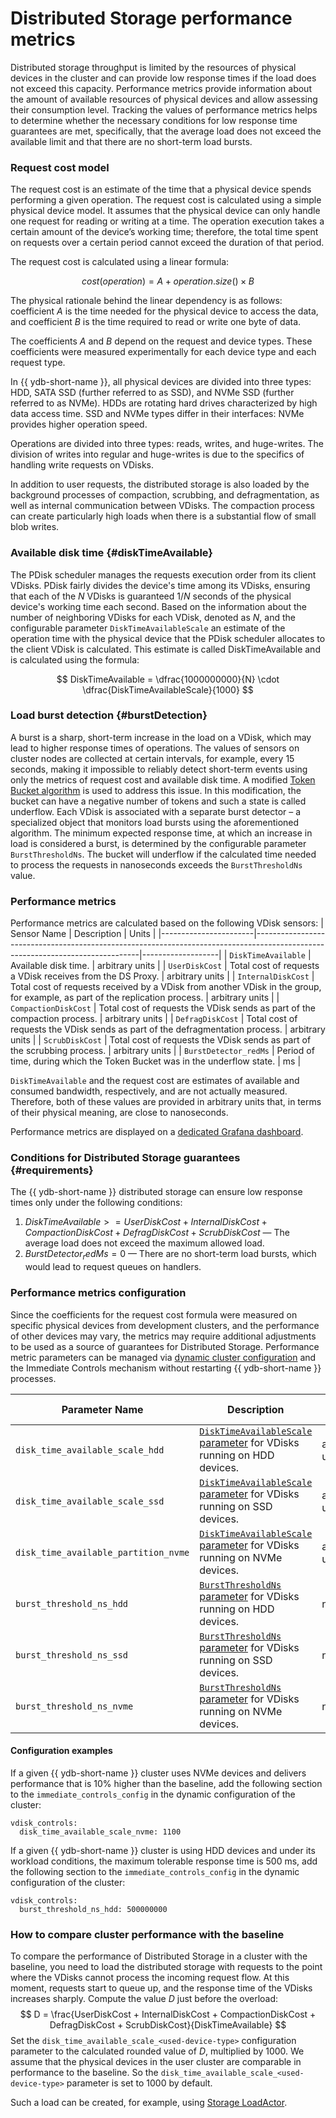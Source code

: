 # Distributed Storage performance metrics

Distributed storage throughput is limited by the resources of physical devices in the cluster and can provide low response times if the load does not exceed this capacity. Performance metrics provide information about the amount of available resources of physical devices and allow assessing their consumption level. Tracking the values of performance metrics helps to determine whether the necessary conditions for low response time guarantees are met, specifically, that the average load does not exceed the available limit and that there are no short-term load bursts.

### Request cost model

The request cost is an estimate of the time that a physical device spends performing a given operation. The request cost is calculated using a simple physical device model. It assumes that the physical device can only handle one request for reading or writing at a time. The operation execution takes a certain amount of the device’s working time; therefore, the total time spent on requests over a certain period cannot exceed the duration of that period.

The request cost is calculated using a linear formula:

$$
cost(operation) = A + operation.size() \times B
$$

The physical rationale behind the linear dependency is as follows: coefficient $A$ is the time needed for the physical device to access the data, and coefficient $B$ is the time required to read or write one byte of data.

The coefficients $A$ and $B$ depend on the request and device types. These coefficients were measured experimentally for each device type and each request type.

In {{ ydb-short-name }}, all physical devices are divided into three types: HDD, SATA SSD (further referred to as SSD), and NVMe SSD (further referred to as NVMe). HDDs are rotating hard drives characterized by high data access time. SSD and NVMe types differ in their interfaces: NVMe provides higher operation speed.

Operations are divided into three types: reads, writes, and huge-writes. The division of writes into regular and huge-writes is due to the specifics of handling write requests on VDisks.

In addition to user requests, the distributed storage is also loaded by the background processes of compaction, scrubbing, and defragmentation, as well as internal communication between VDisks. The compaction process can create particularly high loads when there is a substantial flow of small blob writes.

### Available disk time {#diskTimeAvailable}

The PDisk scheduler manages the requests execution order from its client VDisks. PDisk fairly divides the device's time among its VDisks, ensuring that each of the $N$ VDisks is guaranteed $1/N$ seconds of the physical device's working time each second. Based on the information about the number of neighboring VDisks for each VDisk, denoted as $N$, and the configurable parameter `DiskTimeAvailableScale` an estimate of the operation time with the physical device that the PDisk scheduler allocates to the client VDisk is calculated. This estimate is called DiskTimeAvailable and is calculated using the formula:

$$
    DiskTimeAvailable = \dfrac{1000000000}{N} \cdot \dfrac{DiskTimeAvailableScale}{1000}
$$

### Load burst detection {#burstDetection}

A burst is a sharp, short-term increase in the load on a VDisk, which may lead to higher response times of operations. The values of sensors on cluster nodes are collected at certain intervals, for example, every 15 seconds, making it impossible to reliably detect short-term events using only the metrics of request cost and available disk time. A modified [Token Bucket algorithm](https://en.wikipedia.org/wiki/Token_bucket) is used to address this issue. In this modification, the bucket can have a negative number of tokens and such a state is called underflow. Each VDisk is associated with a separate burst detector – a specialized object that monitors load bursts using the aforementioned algorithm. The minimum expected response time, at which an increase in load is considered a burst, is determined by the configurable parameter `BurstThresholdNs`. The bucket will underflow if the calculated time needed to process the requests in nanoseconds exceeds the `BurstThresholdNs` value.

### Performance metrics

Performance metrics are calculated based on the following VDisk sensors:
| Sensor Name           | Description                                                                                                                   | Units             |
|-----------------------|-------------------------------------------------------------------------------------------------------------------------------|-------------------|
| `DiskTimeAvailable`   | Available disk time.                                                                                                          | arbitrary units   |
| `UserDiskCost`        | Total cost of requests a VDisk receives from the DS Proxy.                                                                    | arbitrary units   |
| `InternalDiskCost`    | Total cost of requests received by a VDisk from another VDisk in the group, for example, as part of the replication process.  | arbitrary units   |
| `CompactionDiskCost`  | Total cost of requests the VDisk sends as part of the compaction process.                                                     | arbitrary units   |
| `DefragDiskCost`      | Total cost of requests the VDisk sends as part of the defragmentation process.                                                | arbitrary units   |
| `ScrubDiskCost`       | Total cost of requests the VDisk sends as part of the scrubbing process.                                                      | arbitrary units   |
| `BurstDetector_redMs` | Period of time, during which the Token Bucket was in the underflow state.                                         | ms                |

`DiskTimeAvailable` and the request cost are estimates of available and consumed bandwidth, respectively, and are not actually measured. Therefore, both of these values are provided in arbitrary units that, in terms of their physical meaning, are close to nanoseconds.

Performance metrics are displayed on a [dedicated Grafana dashboard](grafana-dashboards.md#ds-performance).

### Conditions for Distributed Storage guarantees {#requirements}

The {{ ydb-short-name }} distributed storage can ensure low response times only under the following conditions:

1. $DiskTimeAvailable >= UserDiskCost + InternalDiskCost + CompactionDiskCost + DefragDiskCost + ScrubDiskCost$ — The average load does not exceed the maximum allowed load.
2. $BurstDetector_redMs = 0$ — There are no short-term load bursts, which would lead to request queues on handlers.

### Performance metrics configuration

Since the coefficients for the request cost formula were measured on specific physical devices from development clusters, and the performance of other devices may vary, the metrics may require additional adjustments to be used as a source of guarantees for Distributed Storage. Performance metric parameters can be managed via [dynamic cluster configuration](../../../maintenance/manual/dynamic-config.md) and the Immediate Controls mechanism without restarting {{ ydb-short-name }} processes.

| Parameter Name                        | Description                                                                                   |  Units            | Default Value |
|---------------------------------------|-----------------------------------------------------------------------------------------------|-------------------|---------------|
| `disk_time_available_scale_hdd`       | [`DiskTimeAvailableScale` parameter](#diskTimeAvailable) for VDisks running on HDD devices.   | arbitrary units   | `1000`        |
| `disk_time_available_scale_ssd`       | [`DiskTimeAvailableScale` parameter](#diskTimeAvailable) for VDisks running on SSD devices.   | arbitrary units   | `1000`        |
| `disk_time_available_partition_nvme`  | [`DiskTimeAvailableScale` parameter](#diskTimeAvailable) for VDisks running on NVMe devices.  | arbitrary units   | `1000`        |
| `burst_threshold_ns_hdd`              | [`BurstThresholdNs` parameter](#burstDetection) for VDisks running on HDD devices.             | ns                | `200000000`   |
| `burst_threshold_ns_ssd`              | [`BurstThresholdNs` parameter](#burstDetection) for VDisks running on SSD devices.             | ns                | `50000000`    |
| `burst_threshold_ns_nvme`             | [`BurstThresholdNs` parameter](#burstDetection) for VDisks running on NVMe devices.            | ns                | `32000000`    |

#### Configuration examples

If a given {{ ydb-short-name }} cluster uses NVMe devices and delivers performance that is 10% higher than the baseline, add the following section to the `immediate_controls_config` in the dynamic configuration of the cluster:

```
vdisk_controls:
  disk_time_available_scale_nvme: 1100
```

If a given {{ ydb-short-name }} cluster is using HDD devices and under its workload conditions, the maximum tolerable response time is 500 ms, add the following section to the `immediate_controls_config` in the dynamic configuration of the cluster:

```
vdisk_controls:
  burst_threshold_ns_hdd: 500000000
```

### How to compare cluster performance with the baseline

To compare the performance of Distributed Storage in a cluster with the baseline, you need to load the distributed storage with requests to the point where the VDisks cannot process the incoming request flow. At this moment, requests start to queue up, and the response time of the VDisks increases sharply. Compute the value $D$ just before the overload:
$$
D = \frac{UserDiskCost + InternalDiskCost + CompactionDiskCost + DefragDiskCost + ScrubDiskCost}{DiskTimeAvailable}
$$
Set the `disk_time_available_scale_<used-device-type>` configuration parameter to the calculated rounded value of $D$, multiplied by 1000. We assume that the physical devices in the user cluster are comparable in performance to the baseline. So the `disk_time_available_scale_<used-device-type>` parameter is set to 1000 by default.

Such a load can be created, for example, using [Storage LoadActor](../../../contributor/load-actors-storage.md).
